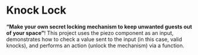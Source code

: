 # Knock Lock
**“Make your own secret locking mechanism to keep unwanted guests out of your space”**! This project uses the piezo component as an input, demonstrates how to check a value sent to the input (in this case, valid knocks), and performs an action (unlock the mechanism) via a function.
